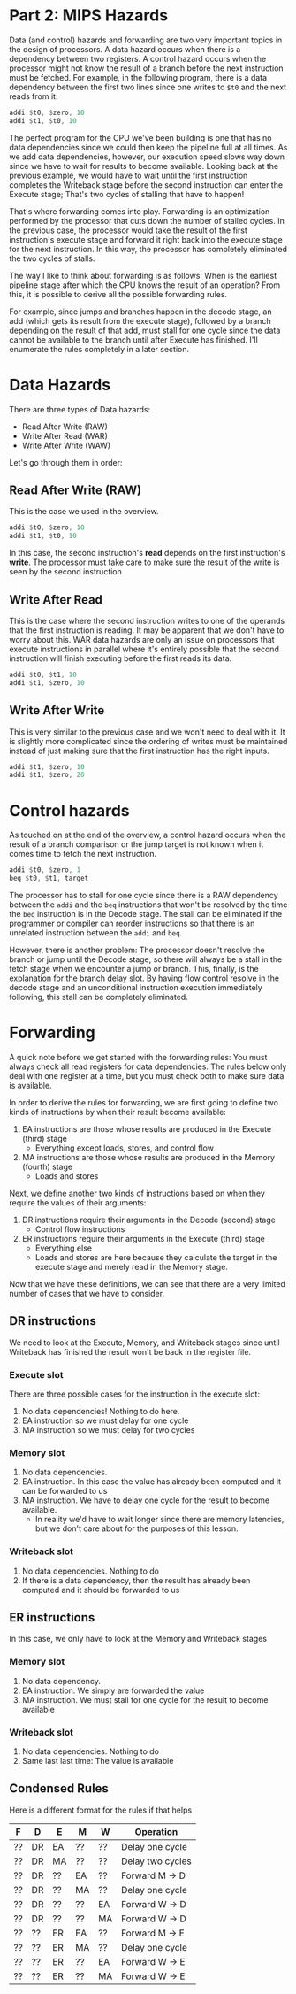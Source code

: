 # Part 2: MIPS Hazards

Data (and control) hazards and forwarding are two very important topics
in the design of processors. A data hazard occurs when there is a
dependency between two registers. A control hazard occurs when the
processor might not know the result of a branch before the next
instruction must be fetched. For example, in the following program,
there is a data dependency between the first two lines since one writes
to `$t0` and the next reads from it.

``` asm
addi $t0, $zero, 10
addi $t1, $t0, 10
```

The perfect program for the CPU we've been building is one that has no
data dependencies since we could then keep the pipeline full at all
times. As we add data dependencies, however, our execution speed slows
way down since we have to wait for results to become available. Looking
back at the previous example, we would have to wait until the first
instruction completes the Writeback stage before the second instruction
can enter the Execute stage; That's two cycles of stalling that have to
happen\!

That's where forwarding comes into play. Forwarding is an optimization
performed by the processor that cuts down the number of stalled cycles.
In the previous case, the processor would take the result of the first
instruction's execute stage and forward it right back into the execute
stage for the next instruction. In this way, the processor has
completely eliminated the two cycles of stalls.

The way I like to think about forwarding is as follows: When is the
earliest pipeline stage after which the CPU knows the result of an
operation? From this, it is possible to derive all the possible
forwarding rules.

For example, since jumps and branches happen in the decode stage, an add
(which gets its result from the execute stage), followed by a branch
depending on the result of that add, must stall for one cycle since the
data cannot be available to the branch until after Execute has finished.
I'll enumerate the rules completely in a later section.

# Data Hazards

There are three types of Data hazards:

  - Read After Write (RAW)
  - Write After Read (WAR)
  - Write After Write (WAW)

Let's go through them in order:

## Read After Write (RAW)

This is the case we used in the overview.

``` asm
addi $t0, $zero, 10
addi $t1, $t0, 10
```

In this case, the second instruction's **read** depends on the first
instruction's **write**. The processor must take care to make sure the
result of the write is seen by the second instruction

## Write After Read

This is the case where the second instruction writes to one of the
operands that the first instruction is reading. It may be apparent that
we don't have to worry about this. WAR data hazards are only an issue on
processors that execute instructions in parallel where it's entirely
possible that the second instruction will finish executing before the
first reads its data.

``` asm
addi $t0, $t1, 10
addi $t1, $zero, 10
```

## Write After Write

This is very similar to the previous case and we won't need to deal with
it. It is slightly more complicated since the ordering of writes must be
maintained instead of just making sure that the first instruction has
the right inputs.

``` asm
addi $t1, $zero, 10
addi $t1, $zero, 20
```

# Control hazards

As touched on at the end of the overview, a control hazard occurs when
the result of a branch comparison or the jump target is not known when
it comes time to fetch the next instruction.

``` asm
addi $t0, $zero, 1
beq $t0, $t1, target
```

The processor has to stall for one cycle since there is a RAW dependency
between the `addi` and the `beq` instructions that won't be resolved by
the time the `beq` instruction is in the Decode stage. The stall can be
eliminated if the programmer or compiler can reorder instructions so
that there is an unrelated instruction between the `addi` and `beq`.

However, there is another problem: The processor doesn't resolve the
branch or jump until the Decode stage, so there will always be a stall
in the fetch stage when we encounter a jump or branch. This, finally, is
the explanation for the branch delay slot. By having flow control
resolve in the decode stage and an unconditional instruction execution
immediately following, this stall can be completely eliminated.

# Forwarding

A quick note before we get started with the forwarding rules: You must
always check all read registers for data dependencies. The rules below
only deal with one register at a time, but you must check both to make
sure data is available.

In order to derive the rules for forwarding, we are first going to
define two kinds of instructions by when their result become available:

1. EA instructions are those whose results are produced in the Execute
    (third) stage
      - Everything except loads, stores, and control flow
2. MA instructions are those whose results are produced in the Memory
    (fourth) stage
      - Loads and stores

Next, we define another two kinds of instructions based on when they
require the values of their arguments:

1. DR instructions require their arguments in the Decode (second) stage
      - Control flow instructions
2. ER instructions require their arguments in the Execute (third) stage
      - Everything else
      - Loads and stores are here because they calculate the target in
        the execute stage and merely read in the Memory stage.

Now that we have these definitions, we can see that there are a very
limited number of cases that we have to consider.

## DR instructions

We need to look at the Execute, Memory, and Writeback stages since until
Writeback has finished the result won't be back in the register file.

### Execute slot

There are three possible cases for the instruction in the execute slot:

1. No data dependencies\! Nothing to do here.
2. EA instruction so we must delay for one cycle
3. MA instruction so we must delay for two cycles

### Memory slot

1. No data dependencies.
2. EA instruction. In this case the value has already been computed and
    it can be forwarded to us
3. MA instruction. We have to delay one cycle for the result to become
    available.
      - In reality we'd have to wait longer since there are memory
        latencies, but we don't care about for the purposes of this
        lesson.

### Writeback slot

1. No data dependencies. Nothing to do
2. If there is a data dependency, then the result has already been
    computed and it should be forwarded to us

## ER instructions

In this case, we only have to look at the Memory and Writeback stages

### Memory slot

1. No data dependency.
2. EA instruction. We simply are forwarded the value
3. MA instruction. We must stall for one cycle for the result to become
    available

### Writeback slot

1. No data dependencies. Nothing to do
2. Same last last time: The value is available

## Condensed Rules

Here is a different format for the rules if that helps

| F  | D  | E  | M  | W  | Operation        |
| -- | -- | -- | -- | -- | ---------------- |
| ?? | DR | EA | ?? | ?? | Delay one cycle  |
| ?? | DR | MA | ?? | ?? | Delay two cycles |
| ?? | DR | ?? | EA | ?? | Forward M -\> D  |
| ?? | DR | ?? | MA | ?? | Delay one cycle  |
| ?? | DR | ?? | ?? | EA | Forward W -\> D  |
| ?? | DR | ?? | ?? | MA | Forward W -\> D  |
| ?? | ?? | ER | EA | ?? | Forward M -\> E  |
| ?? | ?? | ER | MA | ?? | Delay one cycle  |
| ?? | ?? | ER | ?? | EA | Forward W -\> E  |
| ?? | ?? | ER | ?? | MA | Forward W -\> E  |
